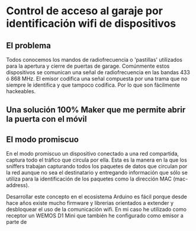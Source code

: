 # Control de acceso al garaje por identificación wifi de dispositivos

## El problema
Todos conocemos los mandos de radiofrecuencia o 'pastillas' utilizados para la apertura y cierre de puertas de garage. Comúnmente estos dispositivos se comunican una señal de radiofrecuencia en las bandas 433 ó 868 MHz. El emisor codifica una señal compuesta por una trama que no siempre le identifica y que tampoco codifica. Por lo que son fácilmente hackeables.

## Una solución 100% Maker que me permite abrir la puerta con el móvil
## El modo promiscuo 
En el modo promiscuo un dispositivo conectado a una red compartida, captura todo el tráfico que circula por ella. Esta es la manera en la que los sniffers trabajan capturando todos los paquetes de datos que circulan por la red aunque no sea el destinatario y entregando información que sólo se utiliza para la identificación de los paquetes como la dirección MAC (mac-address).



Desarrollar este concepto en el ecosistema Arduino es fácil porque desde hace años existe mucho firmware y librerias orientados a extender y desbloquear el uso de la comunicación wifi. En mi caso he utilizado como receptor un WEMOS D1 Mini que también he configurado como emisor a parte de 
